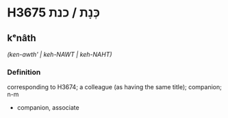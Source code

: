 # H3675 כְּנָת / כנת

## kᵉnâth

_(ken-awth' | keh-NAWT | keh-NAHT)_

### Definition

corresponding to H3674; a colleague (as having the same title); companion; n-m

- companion, associate
